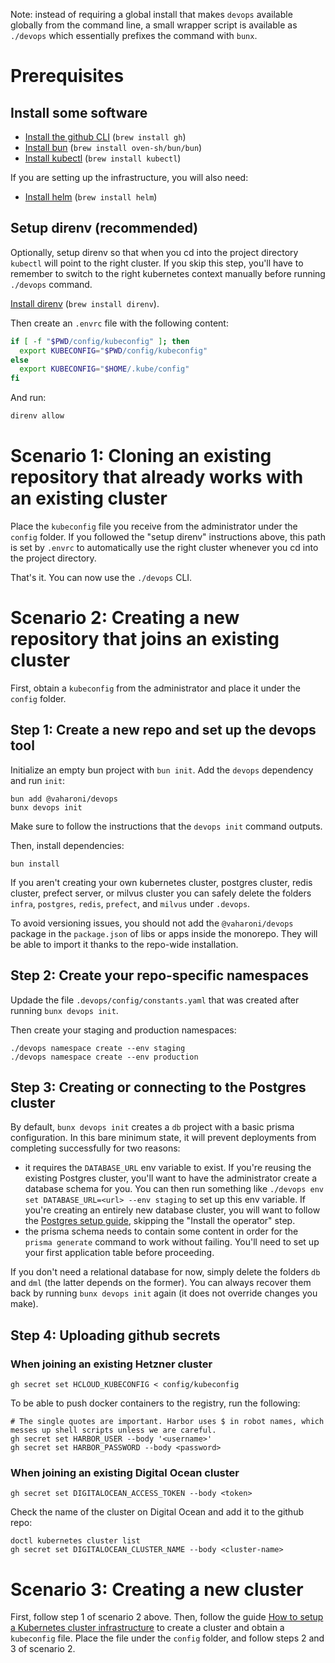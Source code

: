 Note: instead of requiring a global install that makes `devops` available globally from the command line, a small wrapper script is available as `./devops` which essentially prefixes the command with `bunx`.

# Prerequisites

## Install some software

- [Install the github CLI](https://cli.github.com/) (`brew install gh`)
- [Install bun](https://bun.sh/docs/installation) (`brew install oven-sh/bun/bun`)
- [Install kubectl](https://kubernetes.io/docs/tasks/tools/) (`brew install kubectl`)

If you are setting up the infrastructure, you will also need:

- [Install helm](https://helm.sh/docs/intro/install/) (`brew install helm`)

## Setup direnv (recommended)

Optionally, setup direnv so that when you cd into the project directory `kubectl` will point to the right cluster. If you skip this step, you'll have to remember to switch to the right kubernetes context manually before running `./devops` command.

[Install direnv](https://direnv.net/docs/installation.html) (`brew install direnv`).

Then create an `.envrc` file with the following content: 
```bash
if [ -f "$PWD/config/kubeconfig" ]; then
  export KUBECONFIG="$PWD/config/kubeconfig"
else
  export KUBECONFIG="$HOME/.kube/config"
fi
```

And run:
```bash
direnv allow
```

# Scenario 1: Cloning an existing repository that already works with an existing cluster

Place the `kubeconfig` file you receive from the administrator under the `config` folder. If you followed the "setup direnv" instructions above, this path is set by `.envrc` to automatically use the right cluster whenever you cd into the project directory. 

That's it. You can now use the `./devops` CLI.

# Scenario 2: Creating a new repository that joins an existing cluster

First, obtain a `kubeconfig` from the administrator and place it under the `config` folder.

## Step 1: Create a new repo and set up the devops tool

Initialize an empty bun project with `bun init`. Add the `devops` dependency and run `init`:
```shell
bun add @vaharoni/devops
bunx devops init
```
Make sure to follow the instructions that the `devops init` command outputs.

Then, install dependencies:
```shell
bun install
```

If you aren't creating your own kubernetes cluster, postgres cluster, redis cluster, prefect server, or milvus cluster you can safely delete the folders `infra`, `postgres`, `redis`, `prefect`, and `milvus` under `.devops`.

To avoid versioning issues, you should not add the `@vaharoni/devops` package in the `package.json` of libs or apps inside the monorepo. They will be able to import it thanks to the repo-wide installation.

## Step 2: Create your repo-specific namespaces

Updade the file `.devops/config/constants.yaml` that was created after running `bunx devops init`.

Then create your staging and production namespaces:
```shell
./devops namespace create --env staging
./devops namespace create --env production
```

## Step 3: Creating or connecting to the Postgres cluster

By default, `bunx devops init` creates a `db` project with a basic prisma configuration. In this bare minimum state, it will prevent deployments from completing successfully for two reasons:
- it requires the `DATABASE_URL` env variable to exist. If you're reusing the existing Postgres cluster, you'll want to have the administrator create a database schema for you. You can then run something like `./devops env set DATABASE_URL=<url> --env staging` to set up this env variable. If you're creating an entirely new database cluster, you will want to follow the [Postgres setup guide](./infra/Postgres.md), skipping the "Install the operator" step.
- the prisma schema needs to contain some content in order for the `prisma generate` command to work without failing. You'll need to set up your first application table before proceeding.

If you don't need a relational database for now, simply delete the folders `db` and `dml` (the latter depends on the former). You can always recover them back by running `bunx devops init` again (it does not override changes you make).

## Step 4: Uploading github secrets

### When joining an existing Hetzner cluster

```shell
gh secret set HCLOUD_KUBECONFIG < config/kubeconfig
```

To be able to push docker containers to the registry, run the following:

```shell
# The single quotes are important. Harbor uses $ in robot names, which messes up shell scripts unless we are careful.
gh secret set HARBOR_USER --body '<username>'
gh secret set HARBOR_PASSWORD --body <password>
```

### When joining an existing Digital Ocean cluster

```shell
gh secret set DIGITALOCEAN_ACCESS_TOKEN --body <token>
```

Check the name of the cluster on Digital Ocean and add it to the github repo:

```shell
doctl kubernetes cluster list
gh secret set DIGITALOCEAN_CLUSTER_NAME --body <cluster-name>
```

# Scenario 3: Creating a new cluster

First, follow step 1 of scenario 2 above.
Then, follow the guide [How to setup a Kubernetes cluster infrastructure](./infra/README.md) to create a cluster and obtain a `kubeconfig` file. 
Place the file under the `config` folder, and follow steps 2 and 3 of scenario 2.